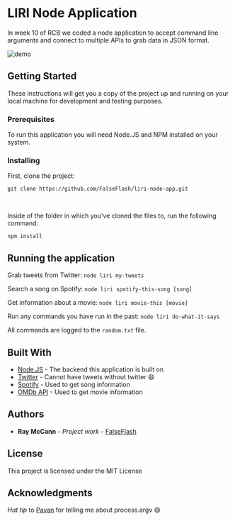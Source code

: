 # LIRI Node Application

In week 10 of RCB we coded a node application to accept command line arguments and connect to multiple APIs to grab data in JSON format.

![demo](http://i.imgur.com/IH5Tmnl.gif)

## Getting Started

These instructions will get you a copy of the project up and running on your local machine for development and testing purposes.

### Prerequisites

To run this application you will need Node.JS and NPM installed on your system.

### Installing
First, clone the project:
```
git clone https://github.com/FalseFlash/liri-node-app.git
```

<br />

Inside of the folder in which you've cloned the files to, run the following command:
```
npm install
```

## Running the application

Grab tweets from Twitter: `node liri my-tweets`

Search a song on Spotify: `node liri spotify-this-song [song]`

Get information about a movie: `node liri movie-this [movie]`

Run any commands you have run in the past: `node liri do-what-it-says`


All commands are logged to the `random.txt` file.


## Built With

* [Node.JS](https://nodejs.org/en/) - The backend this application is built on
* [Twitter](http://www.twitter.com) - Cannot have tweets without twitter :smile:
* [Spotify](http://www.spotify.com) - Used to get song information
* [OMDb API](https://www.omdbapi.com/) - Used to get movie information

## Authors

* **Ray McCann** - *Project work* - [FalseFlash](https://github.com/FalseFlash)

## License

This project is licensed under the MIT License

## Acknowledgments

*Hat tip* to [Pavan](https://github.com/pavankat) for telling me about process.argv :smile:

